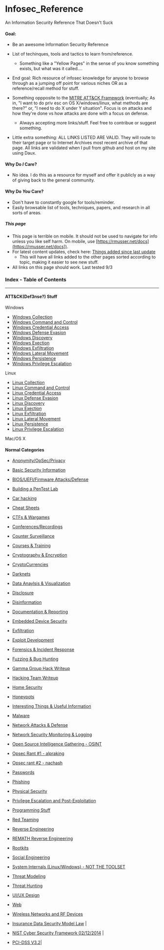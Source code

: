 # Infosec_Reference

An Information Security Reference That Doesn't Suck


#### Goal:
* Be an awesome Information Security Reference
* List of techinques, tools and tactics to learn from/reference.
	* Something like a "Yellow Pages" in the sense of you know something exists, but what was it called....
* End goal: Rich resource of infosec knowledge for anyone to browse through as a jumping off point for various niches OR as a reference/recall method for stuff.
* Something oppposite to the [MITRE ATT&CK Framework](https://attack.mitre.org/wiki/Main_Page) (eventually; As in, "I want to do priv esc on OS X/windows/linux, what methods are there?" or, "I need to do X under Y situation". Focus is on attacks and how they're done vs how attacks are done with a focus on defense.
	* Always accepting more links/stuff. Feel free to contribue or suggest something.

* Little extra something: ALL LINKS LISTED ARE VALID. They will route to their target page or to Internet Archives most recent archive of that page. All links are validated when I pull from github and host on my site using Daux. 

#### Why Do *I* Care?
* No idea. I do this as a resource for myself and offer it publicly as a way of giving back to the general community.

#### Why Do *You* Care?
* Don't have to constantly google for tools/reminder. 
* Easily browsable list of tools, techniques, papers, and research in all sorts of areas.


##### This page
* This page is terrible on mobile. It should not be used to navigate for info unless you like self harm. On mobile, use [https://rmusser.net/docs](https://rmusser.net/docs]).
* For latest content updates, check here: [Things added since last update](https://github.com/rmusser01/Infosec_Reference/blob/master/Draft/things-added.md)
	* This will have all links added to the other pages sorted according to topic, making it easier to see new stuff.
* All links on this page should work. Last tested 9/3


### Index - Table of Contents
------------------------------

#### ATT&CK(Def3nse?) Stuff
Windows
* [Windows Collection](https://github.com/rmusser01/Infosec_Reference/blob/master/Draft/ATT%26CK-Stuff/Windows/Windows_Collection.md)
* [Windows Command and Control](https://github.com/rmusser01/Infosec_Reference/blob/master/Draft/ATT%26CK-Stuff/Windows/Windows_Command_and_Control.md)
* [Windows Credential Access](https://github.com/rmusser01/Infosec_Reference/blob/master/Draft/ATT%26CK-Stuff/Windows/Windows_Credential_Access.md)
* [Windows Defense Evasion](https://github.com/rmusser01/Infosec_Reference/blob/master/Draft/ATT%26CK-Stuff/Windows/Windows_Defense_Evasion.md)
* [Windows Discovery](https://github.com/rmusser01/Infosec_Reference/blob/master/Draft/ATT%26CK-Stuff/Windows/Windows_Discovery.md)
* [Windows Exection](https://github.com/rmusser01/Infosec_Reference/blob/master/Draft/ATT%26CK-Stuff/Windows/Windows_Execution.md)
* [Windows Exfiltration](https://github.com/rmusser01/Infosec_Reference/blob/master/Draft/ATT%26CK-Stuff/Windows/Windows_Exfiltration.md)
* [Windows Lateral Movement](https://github.com/rmusser01/Infosec_Reference/blob/master/Draft/ATT%26CK-Stuff/Windows/Windows_Lateral_Movement.md)
* [Windows Persistence](https://github.com/rmusser01/Infosec_Reference/blob/master/Draft/ATT%26CK-Stuff/Windows/Windows_Persistence.md)
* [Windows Privilege Escalation](https://github.com/rmusser01/Infosec_Reference/blob/master/Draft/ATT%26CK-Stuff/Windows/Windows_Privilege_Escalation.md)


Linux
* [Linux Collection](https://github.com/rmusser01/Infosec_Reference/blob/master/Draft/ATT%26CK-Stuff/Linux/Linux_Collection.md)
* [Linux Command and Control](https://github.com/rmusser01/Infosec_Reference/blob/master/Draft/ATT%26CK-Stuff/Linux/Linux_Command_and_Control.md)
* [Linux Credential Access](https://github.com/rmusser01/Infosec_Reference/blob/master/Draft/ATT%26CK-Stuff/Linux/Linux_Credential_Access.md)
* [Linux Defense Evasion](https://github.com/rmusser01/Infosec_Reference/blob/master/Draft/ATT%26CK-Stuff/Linux/Linux_Defense_Evasion.md)
* [Linux Discovery](https://github.com/rmusser01/Infosec_Reference/blob/master/Draft/ATT%26CK-Stuff/Linux/Linux_Discovery.md)
* [Linux Exection](https://github.com/rmusser01/Infosec_Reference/blob/master/Draft/ATT%26CK-Stuff/Linux/Linux_Execution.md)
* [Linux Exfiltration](https://github.com/rmusser01/Infosec_Reference/blob/master/Draft/ATT%26CK-Stuff/Linux/Linux_Exfiltration.md)
* [Linux Lateral Movement](https://github.com/rmusser01/Infosec_Reference/blob/master/Draft/ATT%26CK-Stuff/Linux/Linux_Lateral_Movement.md)
* [Linux Persistence](https://github.com/rmusser01/Infosec_Reference/blob/master/Draft/ATT%26CK-Stuff/Linux/Linux_Persistence.md)
* [Linux Privilege Escalation](https://github.com/rmusser01/Infosec_Reference/blob/master/Draft/ATT%26CK-Stuff/Linux/Linux_Privilege_Escalation.md)

Mac/OS X



#### Normal Categories

* [Anonymity/OpSec/Privacy](https://github.com/rmusser01/Infosec_Reference/blob/master/Draft/AnonOpsecPrivacy.md)

* [Basic Security Information](https://github.com/rmusser01/Infosec_Reference/blob/master/Draft/Basic%20Security%20Information.md)

* [BIOS/UEFI/Firmware Attacks/Defense](https://github.com/rmusser01/Infosec_Reference/blob/master/Draft/BIOS%20UEFI%20Attacks%20Defenses.md)

* [Building a PenTest Lab](https://github.com/rmusser01/Infosec_Reference/blob/master/Draft/Building%20A%20Pentest%20Lab.md)

* [Car hacking](https://github.com/rmusser01/Infosec_Reference/blob/master/Draft/Car%20Hacking.md)

* [Cheat Sheets](https://github.com/rmusser01/Infosec_Reference/blob/master/Draft/Cheat%20sheets%20reference%20pages%20Checklists%20-.md)

* [CTFs & Wargames](https://github.com/rmusser01/Infosec_Reference/blob/master/Draft/CTFs_Wargames.md)

* [Conferences/Recordings](https://github.com/rmusser01/Infosec_Reference/blob/master/Draft/Conferences.md)

* [Counter Surveillance](https://github.com/rmusser01/Infosec_Reference/blob/master/Draft/Counter_Surveillance.md)

* [Courses & Training](https://github.com/rmusser01/Infosec_Reference/blob/master/Draft/Courses_Training.md)

* [Cryptography & Encryption](https://github.com/rmusser01/Infosec_Reference/blob/master/Draft/Cryptography%20%26%20Encryption.md)

* [CryptoCurrencies](https://github.com/rmusser01/Infosec_Reference/blob/master/Draft/CryptoCurrencies.md)

* [Darknets](https://github.com/rmusser01/Infosec_Reference/blob/master/Draft/Darknets.md)

* [Data Anaylsis & Visualization](https://github.com/rmusser01/Infosec_Reference/blob/master/Draft/Data%20AnalysisVisualization.md)

* [Disclosure](https://github.com/rmusser01/Infosec_Reference/blob/master/Draft/Disclosure.md)

* [Disinformation](https://github.com/rmusser01/Infosec_Reference/blob/master/Draft/Disinformation.md)

* [Documentation & Reporting](https://github.com/rmusser01/Infosec_Reference/blob/master/Draft/Documentation%20%26%20Reports%20-.md)

* [Embedded Device Security](https://github.com/rmusser01/Infosec_Reference/blob/master/Draft/Embedded%20Device%20%26%20Hardware%20Hacking%20-.md)

* [Exfiltration](https://github.com/rmusser01/Infosec_Reference/blob/master/Draft/Exfiltration.md)

* [Exploit Development](https://github.com/rmusser01/Infosec_Reference/blob/master/Draft/Exploit%20Development.md)

* [Forensics & Incident Response](https://github.com/rmusser01/Infosec_Reference/blob/master/Draft/Forensics%20Incident%20Response.md)

* [Fuzzing & Bug Hunting](https://github.com/rmusser01/Infosec_Reference/blob/master/Draft/Fuzzing%20Bug%20Hunting.md)

* [Gamma Group Hack Writeup](https://github.com/rmusser01/Infosec_Reference/blob/master/Draft/Gamma_group_hack_writeup.txt)

* [Hacking Team Writeup](https://github.com/rmusser01/Infosec_Reference/blob/master/Draft/Hacking%20Team%20Writeup.md)

* [Home Security](https://github.com/rmusser01/Infosec_Reference/blob/master/Draft/Home%20Security.md)

* [Honeypots](https://github.com/rmusser01/Infosec_Reference/blob/master/Draft/Honeypots.md)

* [Interesting Things & Useful Information](https://github.com/rmusser01/Infosec_Reference/blob/master/Draft/Interesting%20Things%20Useful%20stuff.md)

* [Malware](https://github.com/rmusser01/Infosec_Reference/blob/master/Draft/Malware.md)

* [Network Attacks & Defense](https://github.com/rmusser01/Infosec_Reference/blob/master/Draft/Network%20Attacks%20%26%20Defenses.md)

* [Network Security Monitoring & Logging](https://github.com/rmusser01/Infosec_Reference/blob/master/Draft/Network%20Security%20Monitoring%20%26%20Logging.md)

* [Open Source Intelligence Gathering - OSINT](https://github.com/rmusser01/Infosec_Reference/blob/master/Draft/Open%20Source%20Intelligence.md)

* [Opsec Rant #1 - alpraking](https://github.com/rmusser01/Infosec_Reference/blob/master/Draft/Opsec_rant-alpraking.md)

* [Opsec rant #2 - nachash](https://github.com/rmusser01/Infosec_Reference/blob/master/Draft/Opsec_rant2-nachash.md)

* [Passwords](https://github.com/rmusser01/Infosec_Reference/blob/master/Draft/Password%20Bruting%20and%20Hashcracking.md)

* [Phishing](https://github.com/rmusser01/Infosec_Reference/blob/master/Draft/Phishing.md)

* [Physical Security](https://github.com/rmusser01/Infosec_Reference/blob/master/Draft/Phyiscal%20Security.md)

* [Privilege Escalation and Post-Exploitation](https://github.com/rmusser01/Infosec_Reference/blob/master/Draft/Privilege%20Escalation%20%26%20Post-Exploitation.md)

* [Programming Stuff](https://github.com/rmusser01/Infosec_Reference/blob/master/Draft/Programming%20-%20Languages%20Libs%20Courses%20References.md)

* [Red Teaming](https://github.com/rmusser01/Infosec_Reference/blob/master/Draft/Red-Teaming.md)

* [Reverse Engineering](https://github.com/rmusser01/Infosec_Reference/blob/master/Draft/Reverse%20Engineering.md)

* [REMATH Reverse Engineering](https://github.com/rmusser01/Infosec_Reference/blob/master/Draft/Reverse%20Engineering%20-%20REMath%20Literature.md)

* [Rootkits](https://github.com/rmusser01/Infosec_Reference/blob/master/Draft/Rootkits.md)

* [Social Engineering](https://github.com/rmusser01/Infosec_Reference/blob/master/Draft/Social%20Engineering.md)

* [System Internals (Linux/Windows) - NOT THE TOOLSET](https://github.com/rmusser01/Infosec_Reference/blob/master/Draft/System%20Internals%20Windows%20and%20Linux%20Internals%20Reference.md)

* [Threat Modeling](https://github.com/rmusser01/Infosec_Reference/blob/master/Draft/Threat%20Modeling.md)

* [Threat Hunting](https://github.com/rmusser01/Infosec_Reference/blob/master/Draft/Threat-Hunting.md)

* [UI/UX Design](https://github.com/rmusser01/Infosec_Reference/blob/master/Draft/UX%20Design%20-%20Because%20we%20all%20know%20how%20sexy%20pgp%20is.md)

* [Web](https://github.com/rmusser01/Infosec_Reference/blob/master/Draft/Web%20%26%20Browsers.md)

* [Wireless Networks and RF Devices](https://github.com/rmusser01/Infosec_Reference/blob/master/Draft/Wireless%20Networks%20%26%20RF.md)

* [Insurance Data Security Model Law](http://www.naic.org/documents/committees_ex_cybersecurity_tf_exposure_mod_draft_clean.pdf) | 
* [NIST Cyber Security Framework 02/12/2014](https://www.nist.gov/sites/default/files/documents/cyberframework/cybersecurity-framework-021214.pdf) | 
* [PCI-DSS V3.2](https://pcicompliance.stanford.edu/sites/default/files/pci_dss_v3-2.pdf)| 
